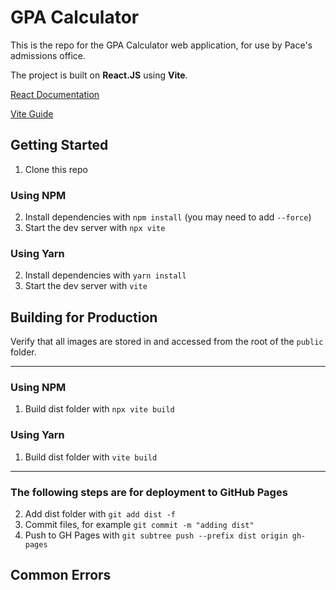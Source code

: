 # GPA Calculator
This is the repo for the GPA Calculator web application, for use by Pace's admissions office.

The project is built on **React.JS** using **Vite**.

[React Documentation](https://reactjs.org/docs/getting-started.html)

[Vite Guide](https://vitejs.dev/guide/)

## Getting Started
1. Clone this repo

### Using NPM
2. Install dependencies with `npm install` (you may need to add `--force`)
3. Start the dev server with `npx vite`

### Using Yarn
2. Install dependencies with `yarn install`
3. Start the dev server with `vite`


## Building for Production
Verify that all images are stored in and accessed from the root of the `public` folder.

---
### Using NPM
1. Build dist folder with `npx vite build`

### Using Yarn
1. Build dist folder with `vite build`

---
### The following steps are for deployment to GitHub Pages
2. Add dist folder with `git add dist -f`
3. Commit files, for example `git commit -m "adding dist"`
4. Push to GH Pages with `git subtree push --prefix dist origin gh-pages`

## Common Errors

